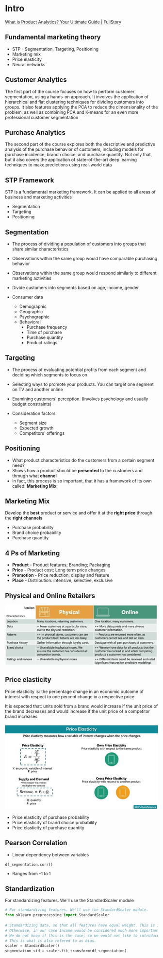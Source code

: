 # Intro

[What is Product Analytics? Your Ultimate Guide | FullStory](https://www.fullstory.com/product-analytics/)

## Fundamental marketing theory

- STP - Segmentation, Targeting, Positioning
- Marketing mix
- Price elasticity
- Neural networks

## Customer Analytics

The first part of the course focuses on how to perform customer segmentation, using a hands-on approach. It involves the application of hierarchical and flat clustering techniques for dividing customers into groups. It also features applying the PCA to reduce the dimensionality of the problem, as well as combining PCA and K-means for an even more professional customer segmentation

## Purchase Analytics

The second part of the course explores both the descriptive and predictive analysis of the purchase behavior of customers, including models for purchase incidence, branch choice, and purchase quantity. Not only that, but it also covers the application of state-of-the-art deep learning techniques to make predictions using real-world data

## STP Framework

STP is a fundamental marketing framework. It can be applied to all areas of business and marketing activities

- Segmentation
- Targeting
- Positioning

## Segmentation

- The process of dividing a population of customers into groups that share similar characteristics
- Observations within the same group would have comparable purchasing behavior
- Observations within the same group would respond similarly to different marketing activities

- Divide customers into segments based on age, income, gender
- Consumer data
    - Demographic
    - Geographic
    - Psychographic
    - Behavioral
        - Purchase frequency
        - Time of purchase
        - Purchase quantity
        - Product ratings

## Targeting

- The process of evaluating potential profits from each segment and deciding which segments to focus on
- Selecting ways to promote your products. You can target one segment on TV and another online
- Examining customers' perception. (Involves psychology and usually budget constraints)

- Consideration factors
    - Segment size
    - Expected growth
    - Competitors' offerings

## Positioning

- What product characteristics do the customers from a certain segment need?
- Shows how a product should be **presented** to the customers and through what **channel**
- In fact, this process is so important, that it has a framework of its own called: **Marketing Mix**

## Marketing Mix

Develop the **best** product or service and offer it at the **right price** through the **right channels**

- Purchase probability
- Brand choice probability
- Purchase quantity

## 4 Ps of Marketing

- **Product** - Product features; Branding; Packaging
- **Price** - Product cost; Long term price changes
- **Promotion** - Price reduction, display and feature
- **Place** - Distribution: intensive, selective, exclusive

## Physical and Online Retailers

![image](../../media/Customer-Analytics-in-Python_Intro-image1.jpg)

## Price elasticity 

Price elasticity is: the percentage change in an economic outcome of interest with respect to one percent change in a respective price

It is expected that: units sold from a brand would increase if the unit price of the brand decreases and would increase if the unit price of a competitor brand increases

![image](../../media/Customer-Analytics-in-Python_Intro-image2.jpg)

- Price elasticity of purchase probability
- Price elasticity of brand choice probability
- Price elasticity of purchase quantity

## Pearson Correlation

- Linear dependency between variables

 `df_segmentation.corr()`

- Ranges from -1 to 1

## Standardization

For standardizing features. We'll use the StandardScaler module

```python
# For standardizing features. We'll use the StandardScaler module.
from sklearn.preprocessing import StandardScaler

# Standardizing data, so that all features have equal weight. This is important for modelling.
# Otherwise, in our case Income would be considered much more important than Education for Instance.
# We do not know if this is the case, so we would not like to introduce it to our model.
# This is what is also refered to as bias.
scaler = StandardScaler()
segmentation_std = scaler.fit_transform(df_segmentation)
```
